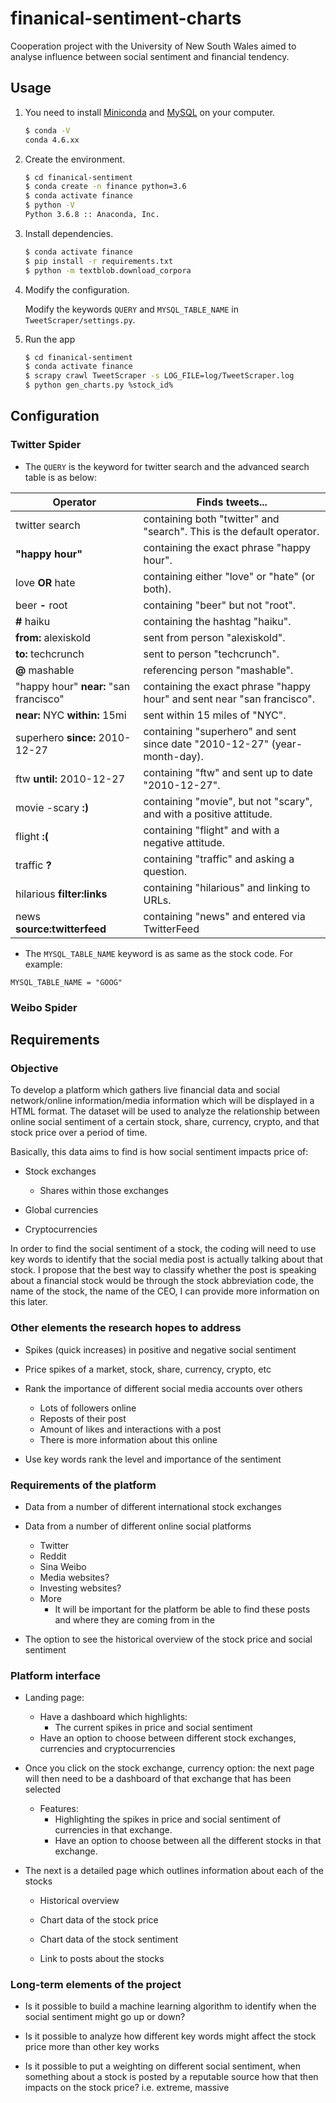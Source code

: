 # finanical-sentiment-charts

Cooperation project with the University of New South Wales aimed to analyse influence between social sentiment and financial tendency. 

## Usage

1. You need to install [Miniconda](https://docs.conda.io/en/latest/miniconda.html) and [MySQL](http://dev.mysql.com/downloads/mysql/) on your computer.
    ```bash
    $ conda -V
    conda 4.6.xx
    ```

2. Create the environment.
    ```bash
    $ cd finanical-sentiment
    $ conda create -n finance python=3.6
    $ conda activate finance
    $ python -V
    Python 3.6.8 :: Anaconda, Inc. 
    ```

3. Install dependencies.
    ```bash
    $ conda activate finance
    $ pip install -r requirements.txt
    $ python -m textblob.download_corpora
    ```

4. Modify the configuration.

    Modify the keywords `QUERY` and `MYSQL_TABLE_NAME` in `TweetScraper/settings.py`. 
    
5. Run the app
    ```bash
    $ cd finanical-sentiment
    $ conda activate finance
    $ scrapy crawl TweetScraper -s LOG_FILE=log/TweetScraper.log
    $ python gen_charts.py %stock_id%
    ```

## Configuration

### Twitter Spider

* The `QUERY` is the keyword for twitter search and the advanced search table is as below:

| Operator                               | Finds tweets...                                                           |
| -------------------------------------- | ------------------------------------------------------------------------- |
| twitter search                         | containing both "twitter" and "search". This is the default operator.     |
| **"**happy hour**"**                   | containing the exact phrase "happy hour".                                 |
| love **OR** hate                       | containing either "love" or "hate" (or both).                             |
| beer **-** root                        | containing "beer" but not "root".                                         |
| **#** haiku                            | containing the hashtag "haiku".                                           |
| **from:** alexiskold                   | sent from person "alexiskold".                                            |
| **to:** techcrunch                     | sent to person "techcrunch".                                              |
| **@** mashable                         | referencing person "mashable".                                            |
| "happy hour" **near:** "san francisco" | containing the exact phrase "happy hour" and sent near "san francisco".   |
| **near:** NYC **within:** 15mi         | sent within 15 miles of "NYC".                                            |
| superhero **since:** 2010-12-27        | containing "superhero" and sent since date "2010-12-27" (year-month-day). |
| ftw **until:** 2010-12-27              | containing "ftw" and sent up to date "2010-12-27".                        |
| movie -scary **:)**                    | containing "movie", but not "scary", and with a positive attitude.        |
| flight **:(**                          | containing "flight" and with a negative attitude.                         |
| traffic **?**                          | containing "traffic" and asking a question.                               |
| hilarious **filter:links**             | containing "hilarious" and linking to URLs.                               |
| news **source:twitterfeed**            | containing "news" and entered via TwitterFeed                             |

* The `MYSQL_TABLE_NAME` keyword is as same as the stock code. For example:

```
MYSQL_TABLE_NAME = "GOOG"
```

### Weibo Spider

## Requirements

### Objective

To develop a platform which gathers live financial data and social network/online information/media information which will be displayed in a HTML format. The dataset will be used to analyze the relationship between online social sentiment of a certain stock, share, currency, crypto, and that stock price over a period of time. 

Basically, this data aims to find is how social sentiment impacts price of:

* Stock exchanges
  * Shares within those exchanges 

* Global currencies

* Cryptocurrencies

In order to find the social sentiment of a stock, the coding will need to use key words to identify that the social media post is actually talking about that stock. I propose that the best way to classify whether the post is speaking about a financial stock would be through the stock abbreviation code, the name of the stock, the name of the CEO, I can provide more information on this later. 

### Other elements the research hopes to address

* Spikes (quick increases) in positive and negative social sentiment

* Price spikes of a market, stock, share, currency, crypto, etc

* Rank the importance of different social media accounts over others
  * Lots of followers online
  * Reposts of their post
  * Amount of likes and interactions with a post
  * There is more information about this online

* Use key words rank the level and importance of the sentiment

### Requirements of the platform

* Data from a number of different international stock exchanges

* Data from a number of different online social platforms
  * Twitter
  * Reddit
  * Sina Weibo
  * Media websites?
  * Investing websites? 
  * More
    * It will be important for the platform be able to find these posts and where they are coming from in the

* The option to see the historical overview of the stock price and social sentiment

### Platform interface

* Landing page: 
  * Have a dashboard which highlights:
    * The current spikes in price and social sentiment
  * Have an option to choose between different stock exchanges, currencies and cryptocurrencies
* Once you click on the stock exchange, currency option: the next page will then need to be a dashboard of that exchange that has been selected
  * Features:
    * Highlighting the spikes in price and social sentiment of currencies in that exchange. 
    * Have an option to choose between all the different stocks in that exchange.

* The next is a detailed page which outlines information about each of the stocks

  * Historical overview

  * Chart data of the stock price
  * Chart data of the stock sentiment
  * Link to posts about the stocks 

### Long-term elements of the project

* Is it possible to build a machine learning algorithm to identify when the social sentiment might go up or down?

* Is it possible to analyze how different key words might affect the stock price more than other key works

* Is it possible to put a weighting on different social sentiment, when something about a stock is posted by a reputable source how that then impacts on the stock price? i.e. extreme, massive